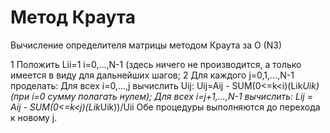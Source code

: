 Метод Краута
============

Вычисление определителя матрицы методом Краута за O (N3)

1 Положить Lii=1 i=0,...,N-1 (здесь ничего не производится, а только имеется в виду для дальнейших шагов;
2 Для каждого j=0,1,...,N-1 проделать:
  Для всех i=0,...,j вычислить Uij:
  Uij=Aij - SUM(0<=k<i)(Lik*Uik)
  (при i=0 сумму полагать нулем);
  Для всех i=j+1,...,N-1 вычислить:
  Lij = Aij - SUM(0<=k<j)(Lik*Uik))/Uii
  Обе процедуры выполняются до перехода к новому j.
